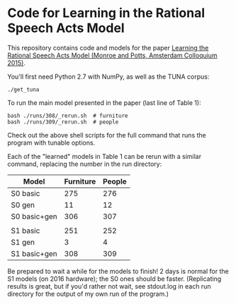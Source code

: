 Code for Learning in the Rational Speech Acts Model
===================================================

This repository contains code and models for the paper [Learning the Rational Speech Acts Model (Monroe and Potts, Amsterdam Colloquium 2015)](http://nlp.stanford.edu/pubs/monroe2015learning.pdf).

You'll first need Python 2.7 with NumPy, as well as the TUNA corpus:

    ./get_tuna

To run the main model presented in the paper (last line of Table 1):

    bash ./runs/308/_rerun.sh  # furniture
    bash ./runs/309/_rerun.sh  # people

Check out the above shell scripts for the full command that runs the program
with tunable options.

Each of the "learned" models in Table 1 can be rerun with a similar command,
replacing the number in the run directory:

|Model       |Furniture|People|
|------------|---------|------|
|S0 basic    |     275 |  276 |
|S0 gen      |      11 |   12 |
|S0 basic+gen|     306 |  307 |
|            |         |      |
|S1 basic    |     251 |  252 |
|S1 gen      |       3 |    4 |
|S1 basic+gen|     308 |  309 |

Be prepared to wait a while for the models to finish! 2 days is normal for the
S1 models (on 2016 hardware); the S0 ones should be faster. (Replicating
results is great, but if you'd rather not wait, see stdout.log in each run
directory for the output of my own run of the program.)

